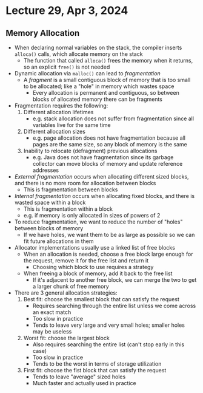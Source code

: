 # Lecture 29, Apr 3, 2024

## Memory Allocation

* When declaring normal variables on the stack, the compiler inserts `alloca()` calls, which allocate memory on the stack
	* The function that called `alloca()` frees the memory when it returns, so an explicit `free()` is not needed
* Dynamic allocation via `malloc()` can lead to *fragmentation*
	* A *fragment* is a small contiguous block of memory that is too small to be allocated; like a "hole" in memory which wastes space
		* Every allocation is permanent and contiguous, so between blocks of allocated memory there can be fragments
* Fragmentation requires the following:
	1. Different allocation lifetimes
		* e.g. stack allocation does not suffer from fragmentation since all variables live for the same time
	2. Different allocation sizes
		* e.g. page allocation does not have fragmentation because all pages are the same size, so any block of memory is the same
	3. Inability to relocate (defragment) previous allocations
		* e.g. Java does not have fragmentation since its garbage collector can move blocks of memory and update reference addresses
* *External fragmentation* occurs when allocating different sized blocks, and there is no more room for allocation between blocks
	* This is fragmentation between blocks
* *Internal fragmentation* occurs when allocating fixed blocks, and there is wasted space within a block
	* This is fragmentation within a block
	* e.g. if memory is only allocated in sizes of powers of 2
* To reduce fragmentation, we want to reduce the number of "holes" between blocks of memory
	* If we have holes, we want them to be as large as possible so we can fit future allocations in them
* Allocator implementations usually use a linked list of free blocks
	* When an allocation is needed, choose a free block large enough for the request, remove it for the free list and return it
		* Choosing which block to use requires a strategy
	* When freeing a block of memory, add it back to the free list
		* If it's adjacent to another free block, we can merge the two to get a larger chunk of free memory
* There are 3 general allocation strategies:
	1. Best fit: choose the smallest block that can satisfy the request
		* Requires searching through the entire list unless we come across an exact match
		* Too slow in practice
		* Tends to leave very large and very small holes; smaller holes may be useless
	2. Worst fit: choose the largest block
		* Also requires searching the entire list (can't stop early in this case)
		* Too slow in practice
		* Tends to be the worst in terms of storage utilization
	3. First fit: choose the fist block that can satisfy the request
		* Tends to leave "average" sized holes
		* Much faster and actually used in practice

